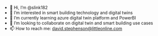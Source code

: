 - 👋 Hi, I’m @slink182
- 👀 I’m interested in smart building technology and digital twins
- 🌱 I’m currently learning azure digital twin platform and PowerBI
- 💞️ I’m looking to collaborate on digital twin and smart building use cases
- 📫 How to reach me: david.stephenson@littleonline.com

<!---
slink182/slink182 is a ✨ special ✨ repository because its `README.md` (this file) appears on your GitHub profile.
You can click the Preview link to take a look at your changes.
--->
